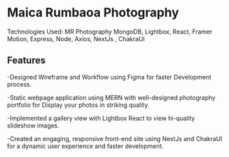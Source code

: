 <h1>Maica Rumbaoa Photography</h1>

<p>Technologies Used: MR Photography 	MongoDB, Lightbox, React, Framer Motion, Express, Node, Axios, NextJs , ChakraUI </p>

<h2>Features</h2>
-Designed Wireframe and Workflow using Figma for faster Development process.

-Static webpage application using MERN with well-designed photography portfolio for Display your photos in striking quality.

-Implemented a gallery view with Lightbox React to view hi-quality slideshow images.

-Created an engaging, responsive front-end site using NextJs and ChakraUI for a dynamic user experience and faster development.

</hr>

